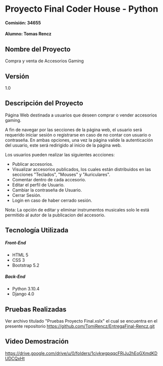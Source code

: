 # Proyecto Final Coder House - Python
#### Comisión: 34655
#### Alumno: Tomas Rencz

## Nombre del Proyecto
Compra y venta de Accesorios Gaming

## Versión
1.0

## Descripción del Proyecto
Página Web destinada a usuarios que deseen comprar o vender accesorios gaming.

A fin de navegar por las secciones de la página web, el usuario será requerido iniciar sesión o registrarse en caso de no contar con usuario o contraseña. En ambas opciones, una vez la página valide la autenticación del usuario, este será redirigido al inicio de la página web.

Los usuarios pueden realizar las siguientes accciones:
- Publicar accesorios.
- Visualizar accesorios publicados, los cuales están distribuidos en las secciones "Teclados", "Mouses" y "Auriculares".
- Comentar dentro de cada accesorio.
- Editar el perfil de Usuario.
- Cambiar la contraseña de Usuario.
- Cerrar Sesión.
- Login en caso de haber cerrado sesión.

Nota: La opción de editar y eliminar instrumentos musicales solo le está permitido al autor de la publicacion del accesorio.

## Tecnología Utilizada

##### Front-End
- HTML 5
- CSS 3
- Bootstrap 5.2

##### Back-End
- Python 3.10.4
- Django 4.0

## Pruebas Realizadas

Ver archivo titulado "Pruebas Proyecto Final.xslx" el cual se encuentra en el presente repositorio https://github.com/TomiRencz/EntregaFinal-Rencz.git

## Video Demostración
https://drive.google.com/drive/u/0/folders/1cjvkwgpqqcFRjJu2hEoGXmdKDUDCQxHt








